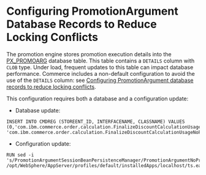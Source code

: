 # Configuring PromotionArgument Database Records to Reduce Locking Conflicts

The promotion engine stores promotion execution details into the [PX_PROMOARG](https://help.hcltechsw.com/commerce/9.1.0/database/database/px_promoarg.html) database table. This table contains a `DETAILS` column with `CLOB` type. Under load, frequent updates to this table can impact database performance. 
Commerce includes a non-default configuration to avoid the use of the `DETAILS` column: see 
[Configuring PromotionArgument database records to reduce locking conflicts](https://help.hcltechsw.com/commerce/9.1.0/admin/tasks/tprconfigpromoargument.html).

This configuration requires both a database and a configuration update:

- Database update:
```
INSERT INTO CMDREG (STOREENT_ID, INTERFACENAME, CLASSNAME) VALUES (0,'com.ibm.commerce.order.calculation.FinalizeDiscountCalculationUsageCmd', 'com.ibm.commerce.order.calculation.FinalizeDiscountCalculationUsageNoPromoargCmdImpl'); 
```
- Configuration update:
```
RUN sed -i 's/PromotionArgumentSessionBeanPersistenceManager/PromotionArgumentNoPromoargSessionBeanPersistenceManager/g' /opt/WebSphere/AppServer/profiles/default/installedApps/localhost/ts.ear/xml/PromotionEngineConfiguration/WCSPromotionEngineConfig.xml
```

